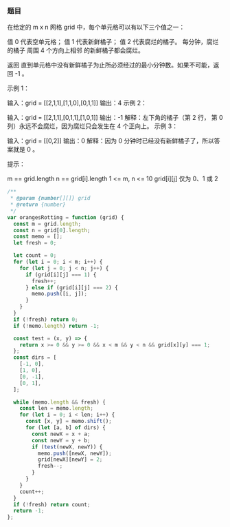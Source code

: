 <!-- @format -->

### 题目

在给定的 m x n 网格 grid 中，每个单元格可以有以下三个值之一：

值 0 代表空单元格；
值 1 代表新鲜橘子；
值 2 代表腐烂的橘子。
每分钟，腐烂的橘子 周围 4 个方向上相邻 的新鲜橘子都会腐烂。

返回 直到单元格中没有新鲜橘子为止所必须经过的最小分钟数。如果不可能，返回 -1 。

示例 1：

输入：grid = [[2,1,1],[1,1,0],[0,1,1]]
输出：4
示例 2：

输入：grid = [[2,1,1],[0,1,1],[1,0,1]]
输出：-1
解释：左下角的橘子（第 2 行， 第 0 列）永远不会腐烂，因为腐烂只会发生在 4 个正向上。
示例 3：

输入：grid = [[0,2]]
输出：0
解释：因为 0 分钟时已经没有新鲜橘子了，所以答案就是 0 。

提示：

m == grid.length
n == grid[i].length
1 <= m, n <= 10
grid[i][j] 仅为 0、1 或 2

```js
/**
 * @param {number[][]} grid
 * @return {number}
 */
var orangesRotting = function (grid) {
  const m = grid.length;
  const n = grid[0].length;
  const memo = [];
  let fresh = 0;

  let count = 0;
  for (let i = 0; i < m; i++) {
    for (let j = 0; j < n; j++) {
      if (grid[i][j] === 1) {
        fresh++;
      } else if (grid[i][j] === 2) {
        memo.push([i, j]);
      }
    }
  }
  if (!fresh) return 0;
  if (!memo.length) return -1;

  const test = (x, y) => {
    return x >= 0 && y >= 0 && x < m && y < n && grid[x][y] === 1;
  };
  const dirs = [
    [-1, 0],
    [1, 0],
    [0, -1],
    [0, 1],
  ];

  while (memo.length && fresh) {
    const len = memo.length;
    for (let i = 0; i < len; i++) {
      const [x, y] = memo.shift();
      for (let [a, b] of dirs) {
        const newX = x + a;
        const newY = y + b;
        if (test(newX, newY)) {
          memo.push([newX, newY]);
          grid[newX][newY] = 2;
          fresh--;
        }
      }
    }
    count++;
  }
  if (!fresh) return count;
  return -1;
};
```
